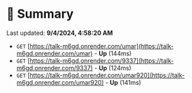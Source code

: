 # 📖 Summary
Last updated: **9/4/2024, 4:58:20 AM**

- `GET` [https://talk-m6gd.onrender.com/umar](https://talk-m6gd.onrender.com/umar) - **Up** (144ms)
- `GET` [https://talk-m6gd.onrender.com/9337](https://talk-m6gd.onrender.com/9337) - **Up** (124ms)
- `GET` [https://talk-m6gd.onrender.com/umar920](https://talk-m6gd.onrender.com/umar920) - **Up** (141ms)
